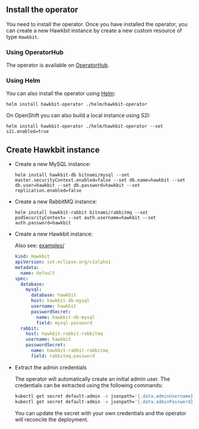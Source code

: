 ## Install the operator

You need to install the operator. Once you have installed the operator, you can create a new Hawkbit instance by
create a new custom resource of type `Hawkbit`.

### Using OperatorHub

The operator is available on [OperatorHub](https://operatorhub.io/operator/hawkbit-operator).

### Using Helm

You can also install the operator using [Helm](https://helm.sh/):

    helm install hawkbit-operator ./helm/hawkbit-operator

On OpenShift you can also build a local instance using S2I:

    helm install hawkbit-operator ./helm/hawkbit-operator --set s2i.enabled=true

## Create Hawkbit instance

* Create a new MySQL instance:

  ~~~
  helm install hawkbit-db bitnami/mysql --set master.securityContext.enabled=false --set db.name=hawkbit --set db.user=hawkbit --set db.password=hawkbit --set replication.enabled=false
  ~~~

* Create a new RabbitMQ instance:

  ~~~
  helm install hawkbit-rabbit bitnami/rabbitmq --set podSecurityContext= --set auth.username=hawkbit --set auth.password=hawkbit
  ~~~
 
* Create a new Hawkbit instance:

  Also see: [examples/](examples/)

  ~~~yaml
  kind: Hawkbit
  apiVersion: iot.eclipse.org/v1alpha1
  metadata:
    name: default
  spec:
    database:
      mysql:
        database: hawkbit
        host: hawkbit-db-mysql
        username: hawkbit
        passwordSecret:
          name: hawkbit-db-mysql
          field: mysql-password
    rabbit:
      host: hawkbit-rabbit-rabbitmq
      username: hawkbit
      passwordSecret:
        name: hawkbit-rabbit-rabbitmq
        field: rabbitmq-password
  ~~~

* Extract the admin credentials

  The operator will automatically create an initial admin user. The credentials can be extracted
  using the following commands:
  
  ~~~sh
  kubectl get secret default-admin -o jsonpath='{.data.adminUsername}' | base64 -d
  kubectl get secret default-admin -o jsonpath='{.data.adminPassword}' | base64 -d | cut -c7-
  ~~~
  
  You can update the secret with your own credentials and the operator will reconcile the deployment.
